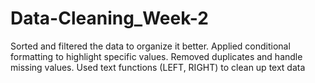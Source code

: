 # Data-Cleaning_Week-2
Sorted and filtered the data to organize it better.
Applied conditional formatting to highlight specific values.
Removed duplicates and handle missing values.
Used text functions (LEFT, RIGHT) to clean up text data
